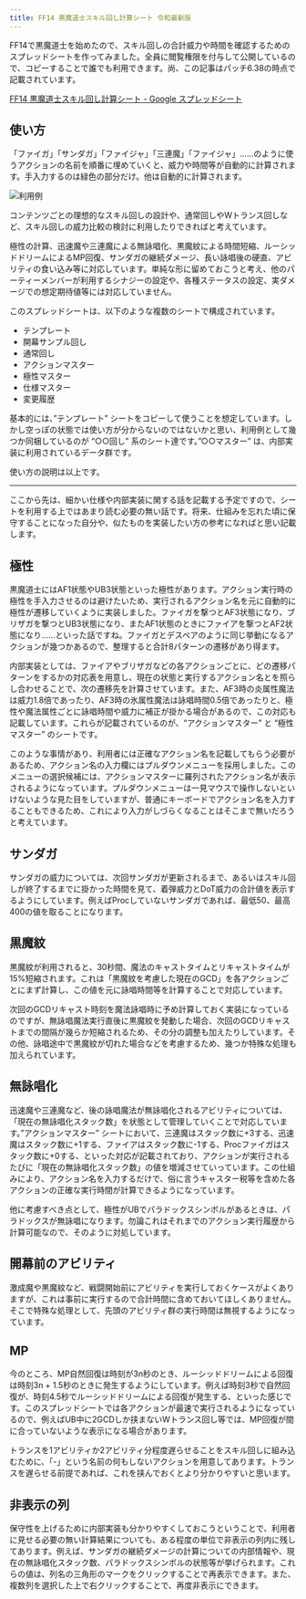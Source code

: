```yaml
---
title: FF14 黒魔道士スキル回し計算シート 令和最新版
---
```

FF14で黒魔道士を始めたので、スキル回しの合計威力や時間を確認するためのスプレッドシートを作ってみました。全員に閲覧権限を付与して公開しているので、コピーすることで誰でも利用できます。尚、この記事はパッチ6.38の時点で記載されています。

[FF14 黒魔道士スキル回し計算シート - Google スプレッドシート](https://docs.google.com/spreadsheets/d/1mj9B9xkN9WPLitULsOT0alvrgLNQy-zUKYrN7Oa_n9c/edit#gid=1058932485)

使い方
---

「ファイガ」「サンダガ」「ファイジャ」「三連魔」「ファイジャ」……のように使うアクションの名前を順番に埋めていくと、威力や時間等が自動的に計算されます。手入力するのは緑色の部分だけ。他は自動的に計算されます。

![](https://lh3.googleusercontent.com/docs/ADP-6oGtz5PMXvYBFk1UvIspC_pKKZZZ8P6b5xbnunma5QhKCqshgTvnEReDvheEnWwYkHmsLD4z6F0sHRkZdhZizo70pONpRuzy_aFH69if8HWx18pL8QfH45-BRPMz1YDj0wdFTpsjogUy8pD0ys9nJkSf4RTBwj-b9aD9RzpModzHoKezrDGeRUcBD5yJkmSkTabInJyItEiW59t1vdbdCVUR3R-gLowYaHbQVEBIOPAP61m10PC6dM58CSULMY2ZG6mO_pXiNqy555iC0By-SooGSteOMrt0v-hny-FFYZN8qlkCxkW1eIXgds_kasvrHoTg38F1gNm6Fx6rlxg2u0XEWxTMANlYAHarjEGoN9Zb8N9O55hJjxHbOAGwvhyv4ZZBuJs_iqT1MxfcUtursv3InX54ueMt8hWPVdJ2MSc-VF2lOhT30FmeSiFF0xiiZGUq0frQxzWtYvYYNw1IzNFNLWhYv33thwc4MQRfzJEbNIz7csRUoC36ahIXJHis85HdnOCs6GSXm2eXPXdb5cUWBaXueDNBDZqvsSRcO2uLcUCiJtTqqVUNSpoD6GIyTaoFAgACmHzmYuc0Zi8liCU68wxjqFjYpdZr9SU96iZYKzVoFBBufywBrwpvoXxn4n6YxShEQyvaN98Lz8liPscQ8yfsGebKzwWfP9Dz-kqPGCwwJpVPY0ibC5IDW7_sXwmNRkExH8u4J7ta8t7wwKAcksL5Fn50jL4p0mSvUKuHOGCxO-Ms37bqKyUeroMTR4W968HjRTBe8iwxq_02IkmV_qAC-tkZSH_Ea0BmK2RWg45KOlMk8MDGSpCqaIdKkyDnxzMYENjkd4EnfTuYNXLWB-5Cmk2mfvj1m77oMQcoPajrrLIPWJK573yHUF-PSzGWdPmvgiInD-9vp1s8myamm-eHx4vlEARw-N6_9s6M3mc5WXjpa3uVNEGEVhPxVaRFDWoyvE92d5dEKimVPKjLCUY8nKvHMGkF1w_O6wyDB_hFfMMa-KD7NI6XHJbE39N7Sa1JBDWorci_8yJtSAo3wxnmFaDVvt8Oqy6exsbGv0uw6gsR7_d_Nt1vWnBjym2SEayi8sfUCuWdj8U8Fi3RbsK_nv7GLrHHccKbKCTQKIOzoECnjqXedTi-IBr7eY8iKChMwBQdJMDZCEUZswhXIs_S76mW5zPH-ny3we3Y9OCkHDhiMcl767tcLI-CMLeYJ7ZKlAreL4Yec_J9ya3gNd_rNM3YZpqcqorZoo8Joaum-A "利用例")

コンテンツごとの理想的なスキル回しの設計や、通常回しやWトランス回しなど、スキル回しの威力比較の検討に利用したりできればと考えています。

極性の計算、迅速魔や三連魔による無詠唱化、黒魔紋による時間短縮、ルーシッドドリームによるMP回復、サンダガの継続ダメージ、長い詠唱後の硬直、アビリティの食い込み等に対応しています。単純な形に留めておこうと考え、他のパーティーメンバーが利用するシナジーの設定や、各種ステータスの設定、実ダメージでの想定期待値等には対応していません。

このスプレッドシートは、以下のような複数のシートで構成されています。

*   テンプレート
*   開幕サンプル回し
*   通常回し
*   アクションマスター
*   極性マスター
*   仕様マスター
*   変更履歴

基本的には、”テンプレート” シートをコピーして使うことを想定しています。しかし空っぽの状態では使い方が分からないのではないかと思い、利用例として幾つか同梱しているのが “○○回し” 系のシート達です。”○○マスター” は、内部実装に利用されているデータ群です。

使い方の説明は以上です。

* * *

ここから先は、細かい仕様や内部実装に関する話を記載する予定ですので、シートを利用する上ではあまり読む必要の無い話です。将来、仕組みを忘れた頃に保守することになった自分や、似たものを実装したい方の参考になればと思い記載します。

極性
--

黒魔道士にはAF1状態やUB3状態といった極性があります。アクション実行時の極性を手入力させるのは避けたいため、実行されるアクション名を元に自動的に極性が遷移していくように実装しました。ファイガを撃つとAF3状態になり、ブリザガを撃つとUB3状態になり、またAF1状態のときにファイアを撃つとAF2状態になり……といった話ですね。ファイガとデスペアのように同じ挙動になるアクションが幾つかあるので、整理すると合計8パターンの遷移があり得ます。

内部実装としては、ファイアやブリザガなどの各アクションごとに、どの遷移パターンをするかの対応表を用意し、現在の状態と実行するアクション名とを照らし合わせることで、次の遷移先を計算させています。また、AF3時の炎属性魔法は威力1.8倍であったり、AF3時の氷属性魔法は詠唱時間0.5倍であったりと、極性や魔法属性ごとに詠唱時間や威力に補正が掛かる場合があるので、この対応も記載しています。これらが記載されているのが、“アクションマスター” と “極性マスター” のシートです。

このような事情があり、利用者には正確なアクション名を記載してもらう必要があるため、アクション名の入力欄にはプルダウンメニューを採用しました。このメニューの選択候補には、アクションマスターに羅列されたアクション名が表示されるようになっています。プルダウンメニューは一見マウスで操作しないといけないような見た目をしていますが、普通にキーボードでアクション名を入力することもできるため、これにより入力がしづらくなることはそこまで無いだろうと考えています。

サンダガ
----

サンダガの威力については、次回サンダガが更新されるまで、あるいはスキル回しが終了するまでに掛かった時間を見て、着弾威力とDoT威力の合計値を表示するようにしています。例えばProcしていないサンダガであれば、最低50、最高400の値を取ることになります。

黒魔紋
---

黒魔紋が利用されると、30秒間、魔法のキャストタイムとリキャストタイムが15%短縮されます。これは「黒魔紋を考慮した現在のGCD」を各アクションごとにまず計算し、この値を元に詠唱時間等を計算することで対応しています。

次回のGCDリキャスト時刻を魔法詠唱時に予め計算しておく実装になっているのですが、無詠唱魔法実行直後に黒魔紋を発動した場合、次回のGCDリキャストまでの間隔が幾らか短縮されるため、その分の調整も加えたりしています。その他、詠唱途中で黒魔紋が切れた場合などを考慮するため、幾つか特殊な処理も加えられています。

無詠唱化
----

迅速魔や三連魔など、後の詠唱魔法が無詠唱化されるアビリティについては、「現在の無詠唱化スタック数」を状態として管理していくことで対応しています。”アクションマスター” シートにおいて、三連魔はスタック数に+3する、迅速魔はスタック数に+1する、ファイアはスタック数に-1する、Procファイガはスタック数に+0する、といった対応が記載されており、アクションが実行されるたびに「現在の無詠唱化スタック数」の値を増減させていっています。この仕組みにより、アクション名を入力するだけで、俗に言うキャスター税等を含めた各アクションの正確な実行時間が計算できるようになっています。

他に考慮すべき点として、極性がUBでパラドックスシンボルがあるときは、パラドックスが無詠唱になります。勿論これはそれまでのアクション実行履歴から計算可能なので、そのように対処しています。

開幕前のアビリティ
---------

激成魔や黒魔紋など、戦闘開始前にアビリティを実行しておくケースがよくありますが、これは事前に実行するので合計時間に含めておいてほしくありません。そこで特殊な処理として、先頭のアビリティ群の実行時間は無視するようになっています。

MP
--

今のところ、MP自然回復は時刻が3n秒のとき、ルーシッドドリームによる回復は時刻3n + 1.5秒のときに発生するようにしています。例えば時刻3秒で自然回復が、時刻4.5秒でルーシッドドリームによる回復が発生する、といった感じです。このスプレッドシートでは各アクションが最速で実行されるようになっているので、例えばUB中に2GCDしか挟まないWトランス回し等では、MP回復が間に合っていないような表示になる場合があります。

トランスを1アビリティか2アビリティ分程度遅らせることをスキル回しに組み込むために、「-」という名前の何もしないアクションを用意してあります。トランスを遅らせる前提であれば、これを挟んでおくとより分かりやすいと思います。

非表示の列
-----

保守性を上げるために内部実装も分かりやすくしておこうということで、利用者に見せる必要の無い計算結果についても、ある程度の単位で非表示の列内に残してあります。例えば、サンダガの継続ダメージの計算についての内部情報や、現在の無詠唱化スタック数、パラドックスシンボルの状態等が挙げられます。これらの値は、列名の三角形のマークをクリックすることで再表示できます。また、複数列を選択した上で右クリックすることで、再度非表示にできます。
